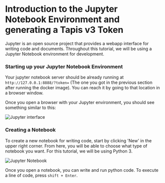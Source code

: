 Introduction to the Jupyter Notebook Environment and generating a Tapis v3 Token
===


Jupyter is an open source project that provides a webapp interface for writing code and documents. Throughout this tutorial, we will be using a Jupyter Notebook environment for development. 

### Starting up your Jupyter Notebook Environment

Your jupyter notebook server should be already running at `http://127.0.0.1:8888/?token=` (The one you got in the previous section after running the docker image). You can reach it by going to that location in a browser window.

Once you open a browser with your Jupyter environment, you should see something similar to this: 

<img src="../images/jupyter1.png" class="img-responsive" alt="Jupyter interface"> 


### Creating a Notebook

To create a new notebook for writing code, start by clicking 'New' in the upper right corner. From here, you will be able to choose what type of notebook you want. For this tutorial, we will be using Python 3. 

<img src="../images/jupyter2.png" alt="Jupyter Notebook">

Once you open a notebook, you can write and run python code. To execute a line of code, press `shift + Enter`. 


